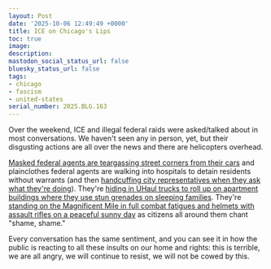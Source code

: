 ```yaml
---
layout: Post
date: '2025-10-06 12:49:49 +0000'
title: ICE on Chicago's Lips
toc: true
image:
description:
mastodon_social_status_url: false
bluesky_status_url: false
tags:
- chicago
- fascism
- united-states
serial_number: 2025.BLG.163
---
```

Over the weekend, ICE and illegal federal raids were asked/talked about in most conversations. We haven't seen any in person, yet, but their disgusting actions are all over the news and there are helicopters overhead.

[Masked federal agents are teargassing street corners from their cars](https://dansinker.com/posts/2025-10-03-logan-square/) and plainclothes federal agents are walking into hospitals to detain residents without warrants (and then [handcuffing city representatives when they ask what they're doing](https://blockclubchicago.org/2025/10/03/federal-agents-handcuff-chicago-alderperson-who-tried-to-help-immigrant/)). They're [hiding in UHaul trucks to roll up on apartment buildings where they use stun grenades on sleeping families](https://bsky.app/profile/unraveledpress.com/post/3m23bq6qk7k26). They're [standing on the Magnificent Mile in full combat fatigues and helmets with assault rifles on a peaceful sunny day](https://blockclubchicago.org/2025/09/28/armed-federal-agents-patrol-millennium-park-mag-mile-to-chants-of-shame/) as citizens all around them chant "shame, shame."

Every conversation has the same sentiment, and you can see it in how the public is reacting to all these insults on our home and rights: this is terrible, we are all angry, we will continue to resist, we will not be cowed by this.
